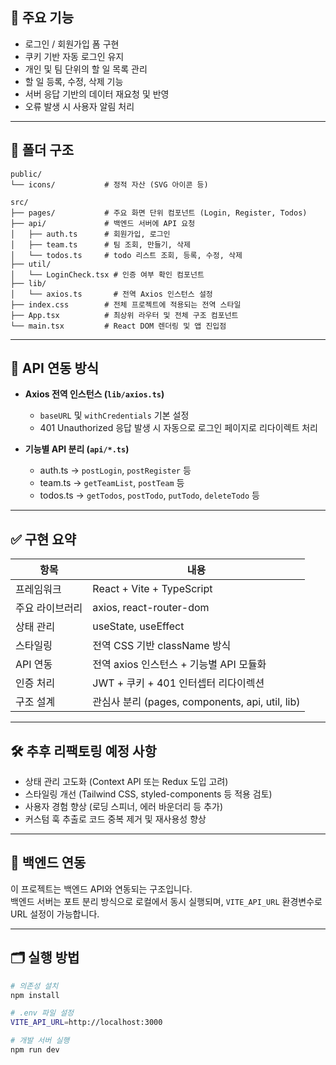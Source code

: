 
## 🔧 주요 기능

- 로그인 / 회원가입 폼 구현
- 쿠키 기반 자동 로그인 유지
- 개인 및 팀 단위의 할 일 목록 관리
- 할 일 등록, 수정, 삭제 기능
- 서버 응답 기반의 데이터 재요청 및 반영
- 오류 발생 시 사용자 알림 처리

---

## 📁 폴더 구조
```
public/
└── icons/           # 정적 자산 (SVG 아이콘 등)

src/
├── pages/           # 주요 화면 단위 컴포넌트 (Login, Register, Todos)
├── api/             # 백엔드 서버에 API 요청
│   ├── auth.ts      # 회원가입, 로그인
│   ├── team.ts      # 팀 조회, 만들기, 삭제
│   └── todos.ts     # todo 리스트 조회, 등록, 수정, 삭제
├── util/
│   └── LoginCheck.tsx # 인증 여부 확인 컴포넌트
├── lib/
│   └── axios.ts       # 전역 Axios 인스턴스 설정
├── index.css        # 전체 프로젝트에 적용되는 전역 스타일
├── App.tsx          # 최상위 라우터 및 전체 구조 컴포넌트
└── main.tsx         # React DOM 렌더링 및 앱 진입점
```


---

## 📡 API 연동 방식

- **Axios 전역 인스턴스 (`lib/axios.ts`)**
  - `baseURL` 및 `withCredentials` 기본 설정
  - 401 Unauthorized 응답 발생 시 자동으로 로그인 페이지로 리다이렉트 처리

- **기능별 API 분리 (`api/*.ts`)**
  - auth.ts → `postLogin`, `postRegister` 등
  - team.ts → `getTeamList`, `postTeam` 등
  - todos.ts → `getTodos`, `postTodo`, `putTodo`, `deleteTodo` 등

---

## ✅ 구현 요약

| 항목 | 내용 |
|------|------|
| 프레임워크 | React + Vite + TypeScript |
| 주요 라이브러리 | axios, react-router-dom |
| 상태 관리 | useState, useEffect |
| 스타일링 | 전역 CSS 기반 className 방식 |
| API 연동 | 전역 axios 인스턴스 + 기능별 API 모듈화 |
| 인증 처리 | JWT + 쿠키 + 401 인터셉터 리다이렉션 |
| 구조 설계 | 관심사 분리 (pages, components, api, util, lib) |

---

## 🛠 추후 리팩토링 예정 사항

- 상태 관리 고도화 (Context API 또는 Redux 도입 고려)
- 스타일링 개선 (Tailwind CSS, styled-components 등 적용 검토)
- 사용자 경험 향상 (로딩 스피너, 에러 바운더리 등 추가)
- 커스텀 훅 추출로 코드 중복 제거 및 재사용성 향상

---

## 📌 백엔드 연동

이 프로젝트는 백엔드 API와 연동되는 구조입니다.  
백엔드 서버는 포트 분리 방식으로 로컬에서 동시 실행되며, `VITE_API_URL` 환경변수로 URL 설정이 가능합니다.

---

## 🗂 실행 방법

```bash
# 의존성 설치
npm install

# .env 파일 설정
VITE_API_URL=http://localhost:3000

# 개발 서버 실행
npm run dev